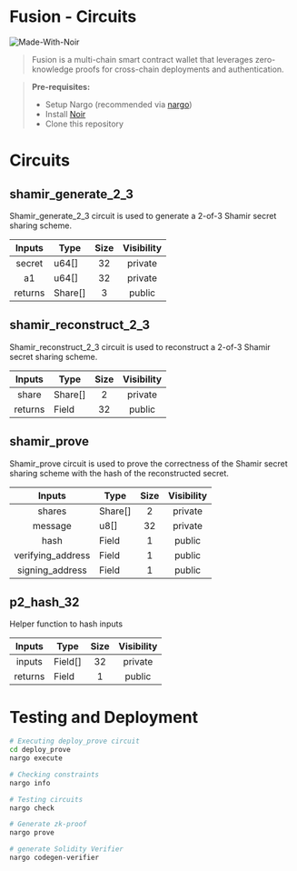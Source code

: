 # Fusion - Circuits

![Made-With-Noir](https://img.shields.io/badge/MADE%20WITH-NOIR-f2c2b6.svg?colorA=222222&style=for-the-badge&logoWidth=14)

> Fusion is a multi-chain smart contract wallet that leverages zero-knowledge proofs for cross-chain deployments and authentication.

> **Pre-requisites:**
>
> - Setup Nargo (recommended via [nargo](https://noir-lang.org/docs/getting_started/installation/))
> - Install [Noir](https://noir-lang.org/docs/getting_started/installation/)
> - Clone this repository

#

# Circuits

## shamir_generate_2_3

Shamir_generate_2_3 circuit is used to generate a 2-of-3 Shamir secret sharing scheme.

| **Inputs** | **Type** | **Size** | **Visibility** |
| :--------: | -------- | :------: | :------------: |
|   secret   | u64[]    |    32    |    private     |
|     a1     | u64[]    |    32    |    private     |
|  returns   | Share[]  |    3     |     public     |

## shamir_reconstruct_2_3

Shamir_reconstruct_2_3 circuit is used to reconstruct a 2-of-3 Shamir secret sharing scheme.

| **Inputs** | **Type** | **Size** | **Visibility** |
| :--------: | -------- | :------: | :------------: |
|   share    | Share[]  |    2     |    private     |
|  returns   | Field    |    32    |     public     |

## shamir_prove

Shamir_prove circuit is used to prove the correctness of the Shamir secret sharing scheme with the hash of the reconstructed secret.

|    **Inputs**     | **Type** | **Size** | **Visibility** |
| :---------------: | -------- | :------: | :------------: |
|      shares       | Share[]  |    2     |    private     |
|      message      | u8[]     |    32    |    private     |
|       hash        | Field    |    1     |     public     |
| verifying_address | Field    |    1     |     public     |
|  signing_address  | Field    |    1     |     public     |

## p2_hash_32

Helper function to hash inputs

| **Inputs** | **Type** | **Size** | **Visibility** |
| :--------: | -------- | :------: | :------------: |
|   inputs   | Field[]  |    32    |    private     |
|  returns   | Field    |    1     |     public     |

# Testing and Deployment

```bash
# Executing deploy_prove circuit
cd deploy_prove
nargo execute

# Checking constraints
nargo info

# Testing circuits
nargo check

# Generate zk-proof
nargo prove

# generate Solidity Verifier
nargo codegen-verifier
```
